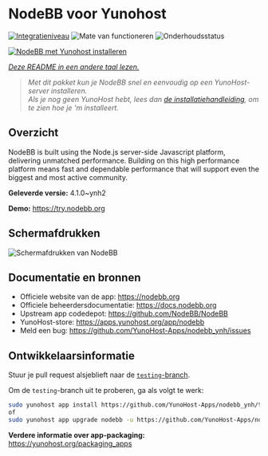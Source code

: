 <!--
NB: Deze README is automatisch gegenereerd door <https://github.com/YunoHost/apps/tree/master/tools/readme_generator>
Hij mag NIET handmatig aangepast worden.
-->

# NodeBB voor Yunohost

[![Integratieniveau](https://apps.yunohost.org/badge/integration/nodebb)](https://ci-apps.yunohost.org/ci/apps/nodebb/)
![Mate van functioneren](https://apps.yunohost.org/badge/state/nodebb)
![Onderhoudsstatus](https://apps.yunohost.org/badge/maintained/nodebb)

[![NodeBB met Yunohost installeren](https://install-app.yunohost.org/install-with-yunohost.svg)](https://install-app.yunohost.org/?app=nodebb)

*[Deze README in een andere taal lezen.](./ALL_README.md)*

> *Met dit pakket kun je NodeBB snel en eenvoudig op een YunoHost-server installeren.*  
> *Als je nog geen YunoHost hebt, lees dan [de installatiehandleiding](https://yunohost.org/install), om te zien hoe je 'm installeert.*

## Overzicht

NodeBB is built using the Node.js server-side Javascript platform, delivering unmatched performance.
Building on this high performance platform means fast and dependable performance that will support even the biggest and most active community.


**Geleverde versie:** 4.1.0~ynh2

**Demo:** <https://try.nodebb.org>

## Schermafdrukken

![Schermafdrukken van NodeBB](./doc/screenshots/screenshot.png)

## Documentatie en bronnen

- Officiele website van de app: <https://nodebb.org>
- Officiele beheerdersdocumentatie: <https://docs.nodebb.org>
- Upstream app codedepot: <https://github.com/NodeBB/NodeBB>
- YunoHost-store: <https://apps.yunohost.org/app/nodebb>
- Meld een bug: <https://github.com/YunoHost-Apps/nodebb_ynh/issues>

## Ontwikkelaarsinformatie

Stuur je pull request alsjeblieft naar de [`testing`-branch](https://github.com/YunoHost-Apps/nodebb_ynh/tree/testing).

Om de `testing`-branch uit te proberen, ga als volgt te werk:

```bash
sudo yunohost app install https://github.com/YunoHost-Apps/nodebb_ynh/tree/testing --debug
of
sudo yunohost app upgrade nodebb -u https://github.com/YunoHost-Apps/nodebb_ynh/tree/testing --debug
```

**Verdere informatie over app-packaging:** <https://yunohost.org/packaging_apps>
